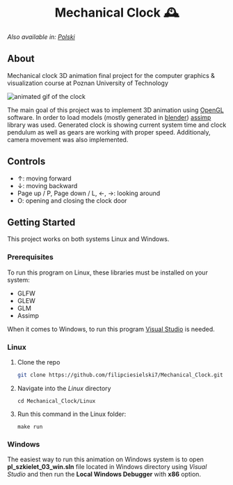 <h1 align="center">
    Mechanical Clock 🕰
</h1>

_Also available in: [Polski](README.pl.md)_

## About

Mechanical clock 3D animation final project for the computer graphics &amp; visualization course at Poznan University of Technology

![animated gif of the clock](./preview.gif)

The main goal of this project was to implement 3D animation using [OpenGL](https://www.opengl.org//) software. In order to load models (mostly generated in [blender](https://www.blender.org/)) [assimp](https://github.com/assimp/assimp) library was used. Generated clock is showing current system time and clock pendulum as well as gears are working with proper speed. Additionaly, camera movement was also implemented.

## Controls

- &#8593;: moving forward
- &#8595;: moving backward
- Page up / P, Page down / L, &#8592;, &#8594;: looking around
- O: opening and closing the clock door

## Getting Started

This project works on both systems Linux and Windows.

### Prerequisites

To run this program on Linux, these libraries must be installed on your system:

- GLFW
- GLEW
- GLM
- Assimp

When it comes to Windows, to run this program [Visual Studio](https://visualstudio.microsoft.com/pl/) is needed.

### Linux

1. Clone the repo
   ```sh
   git clone https://github.com/filipciesielski7/Mechanical_Clock.git
   ```
2. Navigate into the _Linux_ directory
   ```
   cd Mechanical_Clock/Linux
   ```
3. Run this command in the Linux folder:
   ```
   make run
   ```

### Windows

The easiest way to run this animation on Windows system is to open **pl_szkielet_03_win.sln** file located in Windows directory using _Visual Studio_ and then run the **Local Windows Debugger** with **x86** option.
